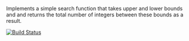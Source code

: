 Implements a simple search function that takes upper and lower bounds and 
and returns the total number of integers between these bounds as a result.

[![Build Status](https://travis-ci.org/zekimazan/myDemoApp.svg?branch=master)](https://travis-ci.org/zekimazan/myDemoApp)
